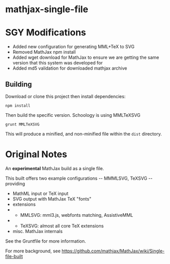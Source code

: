 mathjax-single-file
===================

# SGY Modifications

* Added new configuration for generating MML+TeX to SVG 
* Removed MathJax npm install
* Added wget download for MathJax to ensure we are getting the same version that this system was developed for
* Added md5 validation for downloaded mathjax archive

## Building

Download or clone this project then install dependencies:

`npm install`

Then build the specific version. Schoology is using MMLTeXSVG

`grunt MMLTeXSVG`

This will produce a minified, and non-minified file within the `dist` directory.

# Original Notes

An **experimental** MathJax build as a single file.

This built offers two example configurations -- MMMLSVG, TeXSVG -- providing

* MathML input or TeX input
* SVG output with MathJax TeX "fonts"
* extensions 
*   * MMLSVG: mml3.js, webfonts matching, AssistiveMML
*   * TeXSVG: almost all core TeX extensions
* misc. MathJax internals

See the Gruntfile for more information.

For more background, see https://github.com/mathjax/MathJax/wiki/Single-file-built
